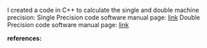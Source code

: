 I created a code in C++ to calculate the single and double machine precision:
Single Precision code software manual page: [link]()
Double Precision code software manual page: [link]()

**references:**
